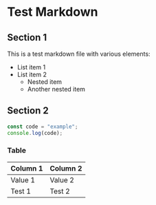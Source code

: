 # Test Markdown

## Section 1
This is a test markdown file with various elements:

- List item 1
- List item 2
  - Nested item
  - Another nested item

## Section 2
```javascript
const code = "example";
console.log(code);
```

### Table
| Column 1 | Column 2 |
|----------|----------|
| Value 1  | Value 2  |
| Test 1   | Test 2   |

